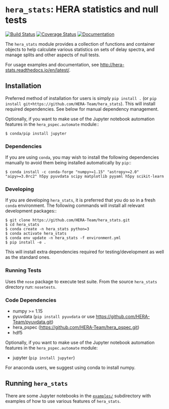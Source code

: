 # ``hera_stats``: HERA statistics and null tests

[![Build Status](https://travis-ci.org/HERA-Team/hera_stats.svg?branch=master)](https://travis-ci.org/HERA-Team/hera_stats)
[![Coverage Status](https://coveralls.io/repos/github/HERA-Team/hera_stats/badge.svg?branch=master)](https://coveralls.io/github/HERA-Team/hera_stats?branch=master)
[![Documentation](https://readthedocs.org/projects/hera-stats/badge/?version=latest)](https://readthedocs.org/projects/hera-stats/badge/?version=latest)

The ``hera_stats`` module provides a collection of functions and container 
objects to help calculate various statistics on sets of delay spectra, and 
manage splits and other aspects of null tests.

For usage examples and documentation, see http://hera-stats.readthedocs.io/en/latest/.

## Installation
Preferred method of installation for users is simply `pip install .`
(or `pip install git+https://github.com/HERA-Team/hera_stats`). This will install 
required dependencies. See below for manual dependency management.
 
Optionally, if you want to make use of the Jupyter notebook automation features 
in the `hera_pspec.automate` module::

    $ conda/pip install jupyter
    
### Dependencies
If you are using `conda`, you may wish to install the following dependencies manually
to avoid them being installed automatically by `pip`::

    $ conda install -c conda-forge "numpy>=1.15" "astropy>=2.0" "aipy>=3.0rc2" h5py pyuvdata scipy matplotlib pyyaml h5py scikit-learn

### Developing
If you are developing `hera_stats`, it is preferred that you do so in a fresh `conda`
environment. The following commands will install all relevant development packages::

    $ git clone https://github.com/HERA-Team/hera_stats.git
    $ cd hera_stats
    $ conda create -n hera_stats python=3
    $ conda activate hera_stats
    $ conda env update -n hera_stats -f environment.yml
    $ pip install -e . 

This will install extra dependencies required for testing/development as well as the 
standard ones.

### Running Tests
Uses the `nose` package to execute test suite.
From the source `hera_stats` directory run: `nosetests`.

### Code Dependencies

* numpy >= 1.15
* pyuvdata (`pip install pyuvdata` or use https://github.com/HERA-Team/pyuvdata.git)
* hera_pspec (https://github.com/HERA-Team/hera_pspec.git)
* hdf5

Optionally, if you want to make use of the Jupyter notebook automation features 
in the `hera_pspec.automate` module:
* jupyter (`pip install jupyter`)

For anaconda users, we suggest using conda to install numpy.


## Running `hera_stats`

There are some Jupyter notebooks in the [`examples/`](examples/) subdirectory 
with examples of how to use various features of `hera_stats`.
